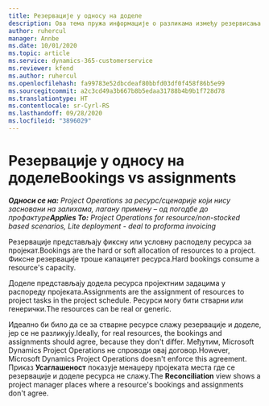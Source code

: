 ```yaml
---
title: Резервације у односу на доделе
description: Ова тема пружа информације о разликама између резервисања ресурса и додељивања ресурса.
author: ruhercul
manager: Annbe
ms.date: 10/01/2020
ms.topic: article
ms.service: dynamics-365-customerservice
ms.reviewer: kfend
ms.author: ruhercul
ms.openlocfilehash: fa99783e52dbcdeaf80bbfd03df0f458f86b5e99
ms.sourcegitcommit: a2c3cd49a3b667b8b5edaa31788b4b9b1f728d78
ms.translationtype: HT
ms.contentlocale: sr-Cyrl-RS
ms.lasthandoff: 09/28/2020
ms.locfileid: "3896029"
---
```

# <a name="bookings-vs-assignments"></a><span data-ttu-id="f3093-103">Резервације у односу на доделе</span><span class="sxs-lookup"><span data-stu-id="f3093-103">Bookings vs assignments</span></span>

<span data-ttu-id="f3093-104">_**Односи се на:** Project Operations за ресурс/сценарије који нису засновани на залихама, лагану примену – од погодбе до профактуре_</span><span class="sxs-lookup"><span data-stu-id="f3093-104">_**Applies To:** Project Operations for resource/non-stocked based scenarios, Lite deployment - deal to proforma invoicing_</span></span>

<span data-ttu-id="f3093-105">Резервације представљају фиксну или условну расподелу ресурса за пројекат.</span><span class="sxs-lookup"><span data-stu-id="f3093-105">Bookings are the hard or soft allocation of resources to a project.</span></span> <span data-ttu-id="f3093-106">Фиксне резервације троше капацитет ресурса.</span><span class="sxs-lookup"><span data-stu-id="f3093-106">Hard bookings consume a resource's capacity.</span></span> 

<span data-ttu-id="f3093-107">Доделе представљају додела ресурса пројектним задацима у распореду пројеката.</span><span class="sxs-lookup"><span data-stu-id="f3093-107">Assignments are the assignment of resources to project tasks in the project schedule.</span></span> <span data-ttu-id="f3093-108">Ресурси могу бити стварни или генерички.</span><span class="sxs-lookup"><span data-stu-id="f3093-108">The resources can be real or generic.</span></span> 

<span data-ttu-id="f3093-109">Идеално би било да се за стварне ресурсе слажу резервације и доделе, јер се не разликују.</span><span class="sxs-lookup"><span data-stu-id="f3093-109">Ideally, for real resources, the bookings and assignments should agree, because they don't differ.</span></span> <span data-ttu-id="f3093-110">Међутим, Microsoft Dynamics Project Operations не спроводи овај договор.</span><span class="sxs-lookup"><span data-stu-id="f3093-110">However, Microsoft Dynamics Project Operations doesn't enforce this agreement.</span></span> <span data-ttu-id="f3093-111">Приказ **Усаглашеност** показује менаџеру пројеката места где се резервације и доделе ресурса не слажу.</span><span class="sxs-lookup"><span data-stu-id="f3093-111">The **Reconciliation** view shows a project manager places where a resource's bookings and assignments don't agree.</span></span>
